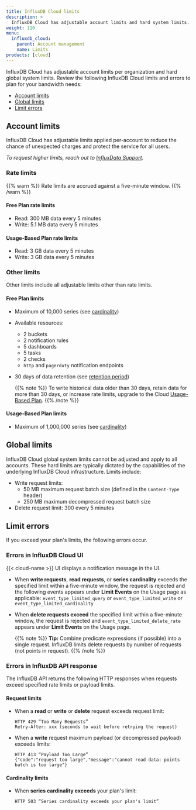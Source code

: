 ```yaml
---
title: InfluxDB Cloud limits
description: >
  InfluxDB Cloud has adjustable account limits and hard system limits.
weight: 110
menu:
  influxdb_cloud:
    parent: Account management
    name: Limits
products: [cloud]
---
```


InfluxDB Cloud has adjustable account limits per organization and hard global system limits. Review the following InfluxDB Cloud limits and errors to plan for your bandwidth needs:

- [Account limits](#account-limits)
- [Global limits](#global-limits)
- [Limit errors](#limit-errors)

<!--To estimate your projected usage costs, use the [InfluxDB Cloud pricing calculator](/influxdb/cloud/account-management/pricing-calculator/). -->

## Account limits

InfluxDB Cloud has adjustable limits applied per-account to reduce the chance of unexpected charges and protect the service for all users.

_To request higher limits, reach out to [InfluxData Support](https://support.influxdata.com/)._

### Rate limits

{{% warn %}}
Rate limits are accrued against a five-minute window.
{{% /warn %}}
<!-- Include something about how the rate limit is calculated. -->

#### Free Plan rate limits

- Read: 300 MB data every 5 minutes
- Write: 5.1 MB data every 5 minutes

#### Usage-Based Plan rate limits

- Read: 3 GB data every 5 minutes
- Write: 3 GB data every 5 minutes

### Other limits

Other limits include all adjustable limits other than rate limits.

#### Free Plan limits

- Maximum of 10,000 series (see [cardinality](/influxdb/cloud/reference/glossary/#series-cardinality))
- Available resources:
  - 2 buckets
  - 2 notification rules
  - 5 dashboards
  - 5 tasks
  - 2 checks
  - `http` and `pagerduty` notification endpoints
- 30 days of data retention (see [retention period](/influxdb/cloud/reference/glossary/#retention-period))

  {{% note %}}
To write historical data older than 30 days, retain data for more than 30 days, or increase rate limits, upgrade to the Cloud [Usage-Based Plan](/influxdb/cloud/account-management/pricing-plans/#usage-based-plan).
  {{% /note %}}

#### Usage-Based Plan limits

- Maximum of 1,000,000 series (see [cardinality](/influxdb/cloud/reference/glossary/#series-cardinality))

## Global limits

InfluxDB Cloud global system limits cannot be adjusted and apply to all accounts.
These hard limits are typically dictated by the capabilities of the underlying InfluxDB Cloud infrastructure.
Limits include:

- Write request limits:
  - 50 MB maximum request batch size (defined in the `Content-Type` header)
  - 250 MB maximum decompressed request batch size
    <!-- http status code 413 with message {"code":"request too large","message":"cannot read data: points batch is too large"} -->
- Delete request limit: 300 every 5 minutes

## Limit errors

If you exceed your plan's limits, the following errors occur.

### Errors in InfluxDB Cloud UI

{{< cloud-name >}} UI displays a notification message in the UI.

- When **write requests**, **read requests**, or **series cardinality** exceeds the specified limit within a five-minute window, the request is rejected and the following events appears under **Limit Events** on the Usage page as applicable: `event_type_limited_query` or `event_type_limited_write` or `event_type_limited_cardinality`

- When **delete requests exceed** the specified limit within a five-minute window, the request is rejected and `event_type_limited_delete_rate` appears under **Limit Events** on the Usage page.
  
  {{% note %}}
**Tip:**
Combine predicate expressions (if possible) into a single request. InfluxDB limits delete requests by number of requests (not points in request).
{{% /note %}}

### Errors in InfluxDB API response

The InfluxDB API returns the following HTTP responses when requests exceed specified rate limits or payload limits.

#### Request limits

- When a **read** or **write** or **delete** request exceeds request limit:

  ```
  HTTP 429 “Too Many Requests”
  Retry-After: xxx (seconds to wait before retrying the request)
  ```

- When a **write** request maximum payload (or decompressed payload) exceeds limits:

  ```
  HTTP 413 “Payload Too Large”
  {"code":"request too large","message":"cannot read data: points batch is too large"}

  ```

#### Cardinality limits

- When **series cardinality exceeds** your plan's limit:

  ```
  HTTP 503 “Series cardinality exceeds your plan's limit”
  ```

